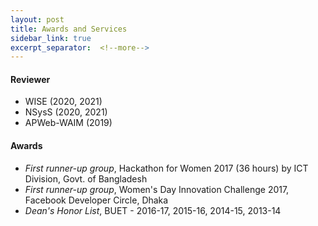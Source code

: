 ```yaml
---
layout: post
title: Awards and Services
sidebar_link: true
excerpt_separator:  <!--more-->
---
```



#### Reviewer
* WISE (2020, 2021)
* NSysS (2020, 2021)
* APWeb-WAIM (2019)

<!-- <font size="4"> WISE 2021 <br/> </font>
<font size="4"> NSysS 2020 <br/> </font>
<font size="4"> APWeb-WAIM 2019 <br/> </font>  -->

<!-- * ICDE  -->
<!-- 2022 -->

#### Awards

* *First runner-up group*, Hackathon for Women 2017 (36 hours) by ICT Division, Govt. of Bangladesh 
* *First runner-up group*, Women's Day Innovation Challenge 2017, Facebook Developer Circle, Dhaka 
* *Dean's Honor List*, BUET - 2016-17, 2015-16, 2014-15, 2013-14 